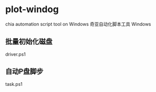 # plot-windog
chia automation script tool on Windows
 奇亚自动化脚本工具 Windows
##  批量初始化磁盘
  driver.ps1
##  自动P盘脚步
  task.ps1
